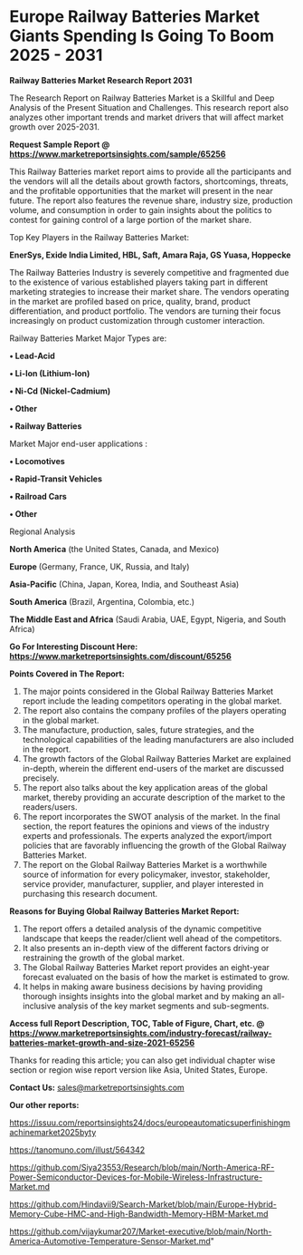 # Europe Railway Batteries Market Giants Spending Is Going To Boom 2025 - 2031

<strong>Railway Batteries Market Research Report 2031</strong>

The Research Report on Railway Batteries Market is a Skillful and Deep Analysis of the Present Situation and Challenges. This research report also analyzes other important trends and market drivers that will affect market growth over 2025-2031.

<strong>Request Sample Report @ <a href=https://www.marketreportsinsights.com/sample/65256>https://www.marketreportsinsights.com/sample/65256</a></strong>

This Railway Batteries market report aims to provide all the participants and the vendors will all the details about growth factors, shortcomings, threats, and the profitable opportunities that the market will present in the near future. The report also features the revenue share, industry size, production volume, and consumption in order to gain insights about the politics to contest for gaining control of a large portion of the market share.

Top Key Players in the Railway Batteries Market:

<strong>EnerSys, Exide India Limited, HBL, Saft, Amara Raja, GS Yuasa, Hoppecke</strong>

The Railway Batteries Industry is severely competitive and fragmented due to the existence of various established players taking part in different marketing strategies to increase their market share. The vendors operating in the market are profiled based on price, quality, brand, product differentiation, and product portfolio. The vendors are turning their focus increasingly on product customization through customer interaction.

Railway Batteries Market Major Types are:

<strong>• Lead-Acid

• Li-Ion (Lithium-Ion)

• Ni-Cd (Nickel-Cadmium)

• Other

• Railway Batteries</strong>

Market Major end-user applications :

<strong>• Locomotives

• Rapid-Transit Vehicles

• Railroad Cars

• Other</strong>

Regional Analysis

</u><strong><b>North America</b></strong> (the United States, Canada, and Mexico)

<strong><b>Europe </b></strong>(Germany, France, UK, Russia, and Italy)

<strong><b>Asia-Pacific</b></strong> (China, Japan, Korea, India, and Southeast Asia)

<strong><b>South America</b></strong> (Brazil, Argentina, Colombia, etc.)

<strong><b>The Middle East and Africa</b></strong> (Saudi Arabia, UAE, Egypt, Nigeria, and South Africa)

<strong>Go For Interesting Discount Here: <a href=https://www.marketreportsinsights.com/discount/65256>https://www.marketreportsinsights.com/discount/65256</a></strong>

<strong>Points Covered in The Report:</strong>
<ol>
  <li>The major points considered in the Global Railway Batteries Market report include the leading competitors operating in the global market.</li>
  <li>The report also contains the company profiles of the players operating in the global market.</li>
  <li>The manufacture, production, sales, future strategies, and the technological capabilities of the leading manufacturers are also included in the report.</li>
  <li>The growth factors of the Global Railway Batteries Market are explained in-depth, wherein the different end-users of the market are discussed precisely.</li>
  <li>The report also talks about the key application areas of the global market, thereby providing an accurate description of the market to the readers/users.</li>
  <li>The report incorporates the SWOT analysis of the market. In the final section, the report features the opinions and views of the industry experts and professionals. The experts analyzed the export/import policies that are favorably influencing the growth of the Global Railway Batteries Market.</li>
  <li>The report on the Global Railway Batteries Market is a worthwhile source of information for every policymaker, investor, stakeholder, service provider, manufacturer, supplier, and player interested in purchasing this research document.</li>
</ol>
<strong>Reasons for Buying Global Railway Batteries Market Report:</strong>

<ol>
  <li>The report offers a detailed analysis of the dynamic competitive landscape that keeps the reader/client well ahead of the competitors.</li>
  <li>It also presents an in-depth view of the different factors driving or restraining the growth of the global market.</li>
  <li>The Global Railway Batteries Market report provides an eight-year forecast evaluated on the basis of how the market is estimated to grow.</li>
  <li>It helps in making aware business decisions by having providing thorough insights insights into the global market and by making an all-inclusive analysis of the key market segments and sub-segments.</li>
</ol>
<strong>Access full Report Description, TOC, Table of Figure, Chart, etc. @ <a href=https://www.marketreportsinsights.com/industry-forecast/railway-batteries-market-growth-and-size-2021-65256>https://www.marketreportsinsights.com/industry-forecast/railway-batteries-market-growth-and-size-2021-65256</a></strong>


Thanks for reading this article; you can also get individual chapter wise section or region wise report version like Asia, United States, Europe.

<strong>Contact Us:</strong>
sales@marketreportsinsights.com

<strong>Our other reports:</strong>

<a href=https://issuu.com/reportsinsights24/docs/europeautomaticsuperfinishingmachinemarket2025byty>https://issuu.com/reportsinsights24/docs/europeautomaticsuperfinishingmachinemarket2025byty</a>

<a href=https://tanomuno.com/illust/564342>https://tanomuno.com/illust/564342</a>

<a href=https://github.com/Siya23553/Research/blob/main/North-America-RF-Power-Semiconductor-Devices-for-Mobile-Wireless-Infrastructure-Market.md>https://github.com/Siya23553/Research/blob/main/North-America-RF-Power-Semiconductor-Devices-for-Mobile-Wireless-Infrastructure-Market.md</a>

<a href=https://github.com/Hindavii9/Search-Market/blob/main/Europe-Hybrid-Memory-Cube-HMC-and-High-Bandwidth-Memory-HBM-Market.md>https://github.com/Hindavii9/Search-Market/blob/main/Europe-Hybrid-Memory-Cube-HMC-and-High-Bandwidth-Memory-HBM-Market.md</a>

<a href=https://github.com/vijaykumar207/Market-executive/blob/main/North-America-Automotive-Temperature-Sensor-Market.md>https://github.com/vijaykumar207/Market-executive/blob/main/North-America-Automotive-Temperature-Sensor-Market.md</a>"
